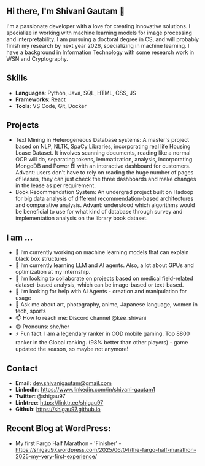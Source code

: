 ## Hi there, I'm Shivani Gautam 👋
I'm a passionate developer with a love for creating innovative solutions. I specialize in working with machine learning models for image processing and interpretability. I am pursuing a doctoral degree in CS, and will probably finish my research by next year 2026, specializing in machine learning. I have a background in Information Technology with some research work in WSN and Cryptography. 

## Skills
- **Languages**: Python, Java, SQL, HTML, CSS, JS
- **Frameworks**: React
- **Tools**: VS Code, Git, Docker

## Projects
- Text Mining in Heterogeneous Database systems: A master's project based on NLP, NLTK, SpaCy Libraries, incorporating real life Housing Lease Dataset. It involves scanning documents, reading like a normal OCR will do, separating tokens, lemmatization, analysis, incorporating MongoDB and Power BI with an interactive dashboard for customers. Advant: users don't have to rely on reading the huge number of pages of leases, they can just check the three dashboards and make changes in the lease as per requirement. 
- Book Recommendation System: An undergrad project built on Hadoop for big data analysis of different recommendation-based architectures and comparative analysis. Advant: understood which algorithms would be beneficial to use for what kind of database through survey and implementation analysis on the library book dataset.

## I am ...
- 🔭 I’m currently working on machine learning models that can explain black box structures
- 🌱 I’m currently learning LLM and AI agents. Also, a lot about GPUs and optimization at my internship. 
- 👯 I’m looking to collaborate on projects based on medical field-related dataset-based analysis, which can be image-based or text-based.
- 🤔 I’m looking for help with Ai Agents - creation and manipulation for usage
- 💬 Ask me about art, photography, anime, Japanese language, women in tech, sports
- 📫 How to reach me: Discord channel @kee_shivani
- 😄 Pronouns: she/her
- ⚡ Fun fact: I am a legendary ranker in COD mobile gaming. Top 8800 ranker in the Global ranking. (98% better than other players) - game updated the season, so maybe not anymore!

## Contact
- **Email**: dev.shivanigautam@gmail.com
- **LinkedIn**: https://www.linkedin.com/in/shivani-gautam1
- **Twitter**: @shigau97
- **Linktree**: https://linktr.ee/shigau97
- **Github**: https://shigau97.github.io

## Recent Blog at WordPress:
- My first Fargo Half Marathon - 'Finisher' - https://shigau97.wordpress.com/2025/06/04/the-fargo-half-marathon-2025-my-very-first-experience/

<!--
**shigau97/shigau97** is a ✨ _special_ ✨ repository because its `README.md` (this file) appears on your GitHub profile.

Here are some ideas to get you started:

- 🔭 I’m currently working on ...
- 🌱 I’m currently learning ...
- 👯 I’m looking to collaborate on ...
- 🤔 I’m looking for help with ...
- 💬 Ask me about ...
- 📫 How to reach me: ...
- 😄 Pronouns: ...
- ⚡ Fun fact: ...
-->
